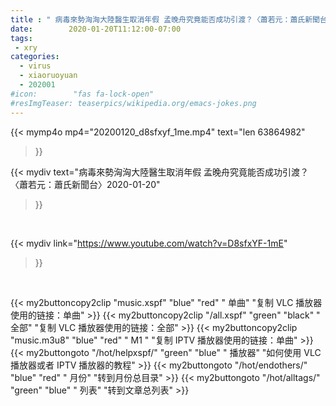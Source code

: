 ```yaml
---
title : " 病毒來勢洶洶大陸醫生取消年假 孟晚舟究竟能否成功引渡？〈蕭若元：蕭氏新聞台〉2020-01-20"
date:        2020-01-20T11:12:00-07:00
tags:
 - xry
categories:
  - virus
  - xiaoruoyuan
  - 202001
#icon:        "fas fa-lock-open"
#resImgTeaser: teaserpics/wikipedia.org/emacs-jokes.png
---
```




{{< mymp4o mp4="20200120_d8sfxyf_1me.mp4"
text="len 63864982"
>}}


{{< mydiv text="病毒來勢洶洶大陸醫生取消年假 孟晚舟究竟能否成功引渡？〈蕭若元：蕭氏新聞台〉2020-01-20"
>}}
<br>

{{< mydiv link="https://www.youtube.com/watch?v=D8sfxYF-1mE"
>}}


<br>

{{< my2buttoncopy2clip "music.xspf"        "blue"   "red"    " 单曲"  "复制 VLC 播放器使用的链接：单曲" >}} {{< my2buttoncopy2clip "/all.xspf"         "green"  "black"  " 全部"  "复制 VLC 播放器使用的链接：全部" >}} {{< my2buttoncopy2clip "music.m3u8"        "blue"   "red"    " M1 "    "复制 IPTV 播放器使用的链接：单曲" >}} {{< my2buttongoto      "/hot/helpxspf/"    "green"  "blue"   " 播放器" "如何使用 VLC 播放器或者 IPTV 播放器的教程" >}} {{< my2buttongoto      "/hot/endothers/"   "blue"   "red"    " 月份"   "转到月份总目录" >}} {{< my2buttongoto      "/hot/alltags/"     "green"  "blue"   " 列表"   "转到文章总列表" >}} 
